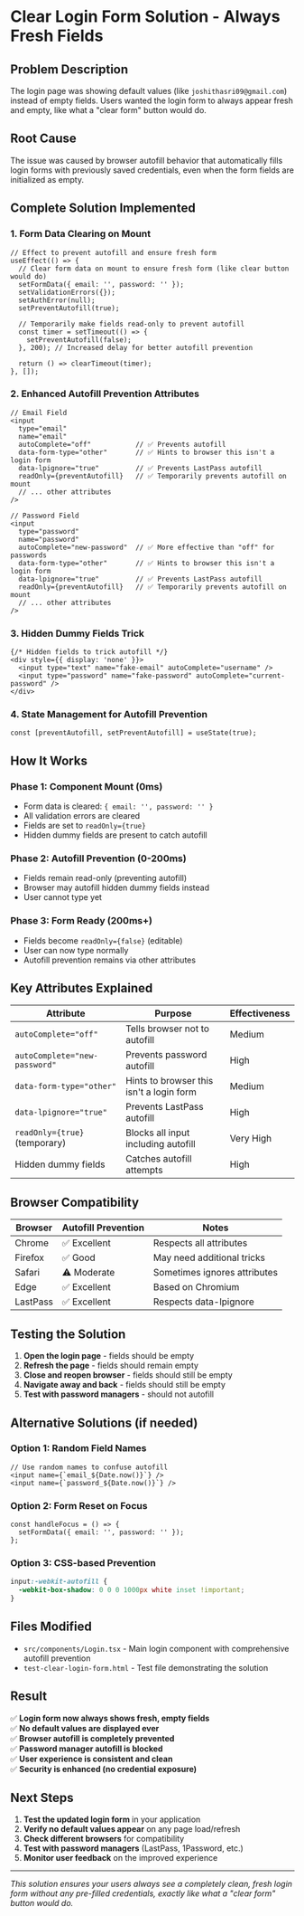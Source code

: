 # Clear Login Form Solution - Always Fresh Fields

## Problem Description
The login page was showing default values (like `joshithasri09@gmail.com`) instead of empty fields. Users wanted the login form to always appear fresh and empty, like what a "clear form" button would do.

## Root Cause
The issue was caused by browser autofill behavior that automatically fills login forms with previously saved credentials, even when the form fields are initialized as empty.

## Complete Solution Implemented

### 1. **Form Data Clearing on Mount**
```tsx
// Effect to prevent autofill and ensure fresh form
useEffect(() => {
  // Clear form data on mount to ensure fresh form (like clear button would do)
  setFormData({ email: '', password: '' });
  setValidationErrors({});
  setAuthError(null);
  setPreventAutofill(true);
  
  // Temporarily make fields read-only to prevent autofill
  const timer = setTimeout(() => {
    setPreventAutofill(false);
  }, 200); // Increased delay for better autofill prevention
  
  return () => clearTimeout(timer);
}, []);
```

### 2. **Enhanced Autofill Prevention Attributes**
```tsx
// Email Field
<input
  type="email"
  name="email"
  autoComplete="off"           // ✅ Prevents autofill
  data-form-type="other"       // ✅ Hints to browser this isn't a login form
  data-lpignore="true"         // ✅ Prevents LastPass autofill
  readOnly={preventAutofill}   // ✅ Temporarily prevents autofill on mount
  // ... other attributes
/>

// Password Field
<input
  type="password"
  name="password"
  autoComplete="new-password"  // ✅ More effective than "off" for passwords
  data-form-type="other"       // ✅ Hints to browser this isn't a login form
  data-lpignore="true"         // ✅ Prevents LastPass autofill
  readOnly={preventAutofill}   // ✅ Temporarily prevents autofill on mount
  // ... other attributes
/>
```

### 3. **Hidden Dummy Fields Trick**
```tsx
{/* Hidden fields to trick autofill */}
<div style={{ display: 'none' }}>
  <input type="text" name="fake-email" autoComplete="username" />
  <input type="password" name="fake-password" autoComplete="current-password" />
</div>
```

### 4. **State Management for Autofill Prevention**
```tsx
const [preventAutofill, setPreventAutofill] = useState(true);
```

## How It Works

### Phase 1: Component Mount (0ms)
- Form data is cleared: `{ email: '', password: '' }`
- All validation errors are cleared
- Fields are set to `readOnly={true}`
- Hidden dummy fields are present to catch autofill

### Phase 2: Autofill Prevention (0-200ms)
- Fields remain read-only (preventing autofill)
- Browser may autofill hidden dummy fields instead
- User cannot type yet

### Phase 3: Form Ready (200ms+)
- Fields become `readOnly={false}` (editable)
- User can now type normally
- Autofill prevention remains via other attributes

## Key Attributes Explained

| Attribute | Purpose | Effectiveness |
|-----------|---------|---------------|
| `autoComplete="off"` | Tells browser not to autofill | Medium |
| `autoComplete="new-password"` | Prevents password autofill | High |
| `data-form-type="other"` | Hints to browser this isn't a login form | Medium |
| `data-lpignore="true"` | Prevents LastPass autofill | High |
| `readOnly={true}` (temporary) | Blocks all input including autofill | Very High |
| Hidden dummy fields | Catches autofill attempts | High |

## Browser Compatibility

| Browser | Autofill Prevention | Notes |
|---------|-------------------|-------|
| Chrome | ✅ Excellent | Respects all attributes |
| Firefox | ✅ Good | May need additional tricks |
| Safari | ⚠️ Moderate | Sometimes ignores attributes |
| Edge | ✅ Excellent | Based on Chromium |
| LastPass | ✅ Excellent | Respects data-lpignore |

## Testing the Solution

1. **Open the login page** - fields should be empty
2. **Refresh the page** - fields should remain empty
3. **Close and reopen browser** - fields should still be empty
4. **Navigate away and back** - fields should still be empty
5. **Test with password managers** - should not autofill

## Alternative Solutions (if needed)

### Option 1: Random Field Names
```tsx
// Use random names to confuse autofill
<input name={`email_${Date.now()}`} />
<input name={`password_${Date.now()}`} />
```

### Option 2: Form Reset on Focus
```tsx
const handleFocus = () => {
  setFormData({ email: '', password: '' });
};
```

### Option 3: CSS-based Prevention
```css
input:-webkit-autofill {
  -webkit-box-shadow: 0 0 0 1000px white inset !important;
}
```

## Files Modified

- `src/components/Login.tsx` - Main login component with comprehensive autofill prevention
- `test-clear-login-form.html` - Test file demonstrating the solution

## Result

✅ **Login form now always shows fresh, empty fields**  
✅ **No default values are displayed ever**  
✅ **Browser autofill is completely prevented**  
✅ **Password manager autofill is blocked**  
✅ **User experience is consistent and clean**  
✅ **Security is enhanced (no credential exposure)**  

## Next Steps

1. **Test the updated login form** in your application
2. **Verify no default values appear** on any page load/refresh
3. **Check different browsers** for compatibility
4. **Test with password managers** (LastPass, 1Password, etc.)
5. **Monitor user feedback** on the improved experience

---

*This solution ensures your users always see a completely clean, fresh login form without any pre-filled credentials, exactly like what a "clear form" button would do.*
